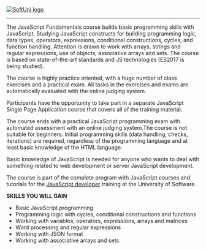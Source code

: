 <a href="https://softuni.bg/trainings/courses" rel="Courses">  ![SoftUni logo][logo] <a/>

[logo]: http://innovationstarterbox.bg/wp-content/uploads/2016/05/Softuni_logo_trasparent.png "Logo Title Text 2"

---
The JavaScript Fundamentals course builds basic programming skills with JavaScript. Studying JavaScript constructs for building programming logic, data types, operators, expressions, conditional constructions, cycles, and function handling. Attention is drawn to work with arrays, strings and regular expressions, use of objects, associative arrays and sets. The course is based on state-of-the-art standards and JS technologies (ES2017 is being studied).

The course is highly practice oriented, with a huge number of class exercises and a practical exam. All tasks in the exercises and exams are automatically evaluated with the online judging system.

Participants have the opportunity to take part in a separate JavaScript Single Page Application course that covers all of the training material.

The course ends with a practical JavaScript programming exam with automated assessment with an online judging system.The course is not suitable for beginners. Initial programming skills (data handling, checks, iterations) are required, regardless of the programming language and at least basic knowledge of the HTML language.

Basic knowledge of JavaScript is needed for anyone who wants to deal with something related to web development or server JavaScript development.

The course is part of the complete program with JavaScript courses and tutorials for the <a href="https://softuni.bg/professions/javascript">JavaScript developer</a> training at the University of Software.

<b>SKILLS YOU WILL GAIN</b>
<ul>
  <li>Basic JavaScript programming</li>
  <li>Programming logic with cycles, conditional constructions and functions</li>
  <li>Working with variables, operators, expressions, arrays and matrices</li>
  <li>Word processing and regular expressions</li>
  <li>Working with JSON format</li>
  <li>Working with associative arrays and sets</li>
</ul>
 
 
 
 
 

